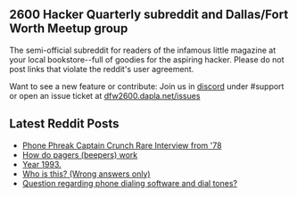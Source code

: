 ## 2600 Hacker Quarterly subreddit and Dallas/Fort Worth Meetup group
The semi-official subreddit for readers of the infamous little magazine at your local bookstore--full of goodies for the aspiring hacker. Please do not post links that violate the reddit's user agreement.

Want to see a new feature or contribute: 
Join us in [discord](https://dfw2600.dapla.net/chat) under #support or open an issue ticket at [dfw2600.dapla.net/issues](https://dfw2600.dapla.net/issues)

## Latest Reddit Posts
<!-- BLOG-POST-LIST:START -->
- [Phone Phreak Captain Crunch Rare Interview from '78](https://www.reddit.com/r/2600/comments/13u6g2f/phone_phreak_captain_crunch_rare_interview_from_78/)
- [How do pagers (beepers) work](https://www.reddit.com/r/2600/comments/13tsl1z/how_do_pagers_beepers_work/)
- [Year 1993.](https://www.reddit.com/r/2600/comments/13tqiju/year_1993/)
- [Who is this? (Wrong answers only)](https://www.reddit.com/r/2600/comments/13tavfe/who_is_this_wrong_answers_only/)
- [Question regarding phone dialing software and dial tones?](https://www.reddit.com/r/2600/comments/13sp63w/question_regarding_phone_dialing_software_and/)
<!-- BLOG-POST-LIST:END -->
